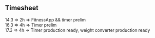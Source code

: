 ## Timesheet   
14.3 => 2h => FitnessApp && timer prelim   
16.3 => 4h => Timer prelim   
17.3 => 4h => Timer production ready, weight converter production ready  
